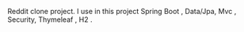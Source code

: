 

Reddit clone project.
I use  in this project Spring Boot , Data/Jpa, Mvc , Security, Thymeleaf , H2 .
